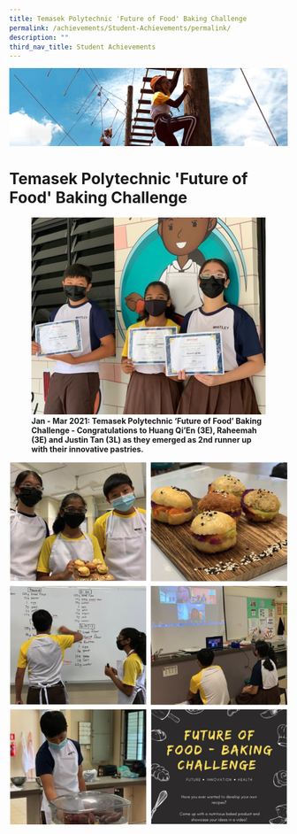 ```yaml
---
title: Temasek Polytechnic 'Future of Food' Baking Challenge
permalink: /achievements/Student-Achievements/permalink/
description: ""
third_nav_title: Student Achievements
---
```

![](/images/achievements.jpg)

Temasek Polytechnic 'Future of Food' Baking Challenge
=====================================================



<figure>

<img src="/images/Temasek%20Polytechnic%20Future%20of%20Food%20Baking%20Challenge%201.jpg">

<figcaption> <strong> Jan - Mar 2021: Temasek Polytechnic ‘Future of Food’ Baking Challenge - Congratulations to Huang Qi’En (3E), Raheemah (3E) and Justin Tan (3L) as they emerged as 2nd runner up with their innovative pastries. </strong> </figcaption>

</figure>

![](/images/Temasek1.png)